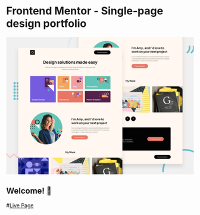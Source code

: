 
# Frontend Mentor - Single-page design portfolio

![Design preview for the Single-page design portfolio coding challenge](./preview.jpg)

## Welcome! 👋

#[Live Page](https://chkhikvadzeg.github.io/single-page-design-portfolio)
